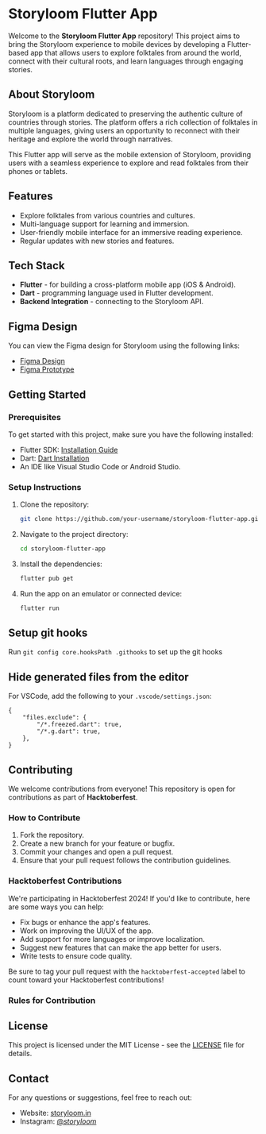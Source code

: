 # Storyloom Flutter App

Welcome to the **Storyloom Flutter App** repository! This project aims to bring the Storyloom experience to mobile devices by developing a Flutter-based app that allows users to explore folktales from around the world, connect with their cultural roots, and learn languages through engaging stories.

## About Storyloom

Storyloom is a platform dedicated to preserving the authentic culture of countries through stories. The platform offers a rich collection of folktales in multiple languages, giving users an opportunity to reconnect with their heritage and explore the world through narratives.

This Flutter app will serve as the mobile extension of Storyloom, providing users with a seamless experience to explore and read folktales from their phones or tablets.

## Features

- Explore folktales from various countries and cultures.
- Multi-language support for learning and immersion.
- User-friendly mobile interface for an immersive reading experience.
- Regular updates with new stories and features.

## Tech Stack

- **Flutter** - for building a cross-platform mobile app (iOS & Android).
- **Dart** - programming language used in Flutter development.
- **Backend Integration** - connecting to the Storyloom API.

## Figma Design

You can view the Figma design for Storyloom using the following links:

- [Figma Design](https://www.figma.com/design/LAk6PQEVTSIULm2uPrOREH/Storyloom?node-id=0-1&t=PgMINalju17K4Ztx-1)
- [Figma Prototype](https://www.figma.com/proto/LAk6PQEVTSIULm2uPrOREH/Storyloom?node-id=0-1&t=PgMINalju17K4Ztx-1)

## Getting Started

### Prerequisites

To get started with this project, make sure you have the following installed:

- Flutter SDK: [Installation Guide](https://flutter.dev/docs/get-started/install)
- Dart: [Dart Installation](https://dart.dev/get-dart)
- An IDE like Visual Studio Code or Android Studio.

### Setup Instructions

1. Clone the repository:
   ```bash
   git clone https://github.com/your-username/storyloom-flutter-app.git
   ```

2. Navigate to the project directory:
   ```bash
   cd storyloom-flutter-app
   ```

3. Install the dependencies:
   ```bash
   flutter pub get
   ```

4. Run the app on an emulator or connected device:
   ```bash
   flutter run
   ```

## Setup git hooks
Run `git config core.hooksPath .githooks` to set up the git hooks

## Hide generated files from the editor
For VSCode, add the following to your `.vscode/settings.json`:
```
{
    "files.exclude": {
        "/*.freezed.dart": true,
        "/*.g.dart": true,
    },
}
```
## Contributing

We welcome contributions from everyone! This repository is open for contributions as part of **Hacktoberfest**.

### How to Contribute

1. Fork the repository.
2. Create a new branch for your feature or bugfix.
3. Commit your changes and open a pull request.
4. Ensure that your pull request follows the contribution guidelines.

### Hacktoberfest Contributions

We're participating in Hacktoberfest 2024! If you'd like to contribute, here are some ways you can help:

- Fix bugs or enhance the app's features.
- Work on improving the UI/UX of the app.
- Add support for more languages or improve localization.
- Suggest new features that can make the app better for users.
- Write tests to ensure code quality.

Be sure to tag your pull request with the `hacktoberfest-accepted` label to count toward your Hacktoberfest contributions!

### Rules for Contribution

<!-- Add rules here -->

## License

This project is licensed under the MIT License - see the [LICENSE](LICENSE) file for details.

## Contact

For any questions or suggestions, feel free to reach out:

- Website: [storyloom.in](https://storyloom.in)
- Instagram: [@_storyloom_](https://www.instagram.com/_storyloom_/)


